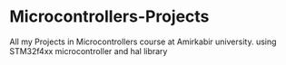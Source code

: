 # Microcontrollers-Projects

All my Projects in Microcontrollers course at Amirkabir university. using STM32f4xx microcontroller
and hal library

